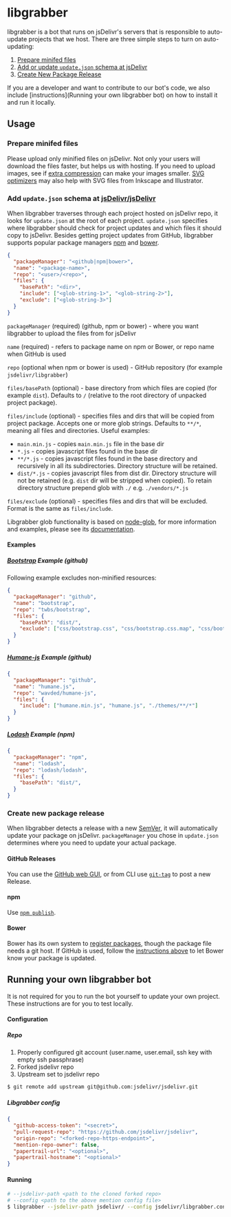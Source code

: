 libgrabber
==========

libgrabber is a bot that runs on jsDelivr's servers that is responsible to auto-update projects that we host.
There are three simple steps to turn on auto-updating:

1. [Prepare minifed files](#prepare-minifed-files)
2. [Add or update `update.json` schema at jsDelivr](#add-updatejson-schema-at-jsdelivrjsdelivr)
3. [Create New Package Release](#create-new-package-release)

If you are a developer and want to contribute to our bot's code, we also include [instructions](Running your own libgrabber bot) on how to install it and run it locally.

Usage
-----

### Prepare minifed files

Please upload only minified files on jsDelivr.  Not only your users will download the files faster, but helps us with hosting.  If you need to upload images, see if [extra compression](http://www.sitepoint.com/image-compression-tools/) can make your images smaller.  [SVG optimizers](https://github.com/svg/svgo#svgo----) may also help with SVG files from Inkscape and Illustrator.

### Add `update.json` schema at [jsDelivr/jsDelivr](https://github.com/jsdelivr/jsdelivr) <a href="#updatejson-schema"></a>

When libgrabber traverses through each project hosted on jsDelivr repo, it looks for `update.json` at the root of each project. `update.json` specifies where libgrabber should check for project updates and which files it should copy to jsDelivr. Besides getting project updates from GitHub, libgrabber supports popular package managers [npm](http://npmjs.org/) and [bower](http://bower.io/).

```json
{
  "packageManager": "<github|npm|bower>",
  "name": "<package-name>",
  "repo": "<user>/<repo>",
  "files": {
    "basePath": "<dir>",
    "include": ["<glob-string-1>", "<glob-string-2>"],
    "exclude": ["<glob-string-3>"]
  }
}
```

`packageManager` (required) (github, npm or bower) - where you want libgrabber to upload the files from for jsDelivr

`name` (required) - refers to package name on npm or Bower, or repo name when GitHub is used

`repo` (optional when npm or bower is used) - GitHub repository (for example `jsdelivr/libgrabber`)

`files/basePath` (optional) - base directory from which files are copied (for example `dist`). Defaults to `/` (relative to the root directory of unpacked project package).

`files/include` (optional) - specifies files and dirs that will be copied from project package. Accepts one or more glob strings. Defaults to `**/*`, meaning all files and directories. Useful examples:

- `main.min.js` - copies `main.min.js` file in the base dir
- `*.js` - copies javascript files found in the base dir
- `**/*.js` - copies javascript files found in the base directory and recursively in all its subdirectories. Directory structure will be retained.
- `dist/*.js` - copies javascript files from dist dir. Directory structure will not be retained (e.g. `dist` dir will be stripped when copied). To retain directory structure prepend glob with `./` e.g. `./vendors/*.js` 

`files/exclude` (optional) - specifies files and dirs that will be excluded.  Format is the same as `files/include`.

Libgrabber glob functionality is based on [node-glob](https://github.com/isaacs/node-glob), for more information and examples, please see its [documentation](https://github.com/isaacs/node-glob).

#### Examples

##### [Bootstrap](https://github.com/twbs/bootstrap) Example (github)

Following example excludes non-minified resources:

```json
{
  "packageManager": "github",
  "name": "bootstrap",
  "repo": "twbs/bootstrap",
  "files": {
    "basePath": "dist/",
    "exclude": ["css/bootstrap.css", "css/bootstrap.css.map", "css/bootstrap-theme.css", "css/bootstrap-theme.css.map", "js/bootstrap.js"]
  }
}
```

##### [Humane-js](https://github.com/wavded/humane-js) Example (github)

```json
{
  "packageManager": "github",
  "name": "humane.js",
  "repo": "wavded/humane-js",
  "files": {
    "include": ["humane.min.js", "humane.js", "./themes/**/*"]
  }
}
```

##### [Lodash](https://github.com/lodash/lodash) Example (npm)

```json
{
  "packageManager": "npm",
  "name": "lodash",
  "repo": "lodash/lodash",
  "files": {
    "basePath": "dist/",
  }
}
```

### Create new package release

When libgrabber detects a release with a new [SemVer](http://semver.org/), it will automatically update your package on jsDelivr.  `packageManager` you chose in `update.json` determines where you need to update your actual package.

#### GitHub Releases

You can use the [GitHub web GUI](https://help.github.com/articles/creating-releases), or from CLI use [`git-tag`](http://git-scm.com/book/en/Git-Basics-Tagging) to post a new Release.

#### npm

Use [`npm publish`](https://www.npmjs.org/doc/cli/npm-publish.html).

#### Bower

Bower has its own system to [register packages](http://bower.io/docs/creating-packages/), though the package file needs a git host.  If GitHub is used, follow the [instructions above](#github-releases) to let Bower know your package is updated.


Running your own libgrabber bot
-------------------------------

It is not required for you to run the bot yourself to update your own project.  These instructions are for you to test locally.

#### Configuration

##### Repo

1. Properly configured git account (user.name, user.email, ssh key with empty ssh passphrase)
2. Forked jsdelivr repo
3. Upstream set to jsdelivr repo
```bash
$ git remote add upstream git@github.com:jsdelivr/jsdelivr.git
```

##### Libgrabber config

```json
{
  "github-access-token": "<secret>",
  "pull-request-repo": "https://github.com/jsdelivr/jsdelivr",
  "origin-repo": "<forked-repo-https-endpoint>",
  "mention-repo-owner": false,
  "papertrail-url": "<optional>",
  "papertrail-hostname": "<optional>"
}
```

#### Running

```bash
# --jsdelivr-path <path to the cloned forked repo>
# --config <path to the above mention config file>
$ libgrabber --jsdelivr-path jsdelivr/ --config jsdelivr/libgrabber.config.json
```
